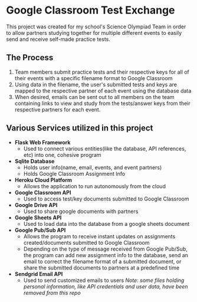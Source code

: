# Google Classroom Test Exchange
This project was created for my school's Science Olympiad Team in order to allow partners studying together for multiple different events to easily send and receive self-made practice tests.
## The Process
1. Team members submit practice tests and their respective keys for all of their events with a specific filename format to Google Classroom
2. Using data in the filename, the user's submitted tests and keys are mapped to the respective partner of each event using the database data
3. When desired, emails can be sent out to all members on the team containing links to view and study from the tests/answer keys from their respective partners for each event.

## Various Services utilized in this project
- **Flask Web Framework**
  - Used to connect various entities(like the database, API references, etc) into one, cohesive program
- **Sqlite Database**
  - Holds user info(name, email, events, and event partners)
  - Holds Google Classroom Assignment Info
- **Heroku Cloud Platform**
  - Allows the application to run autonomously from the cloud
- **Google Classroom API**
  - Used to access test/key documents submitted to Google Classroom
- **Google Drive API**
  - Used to share google documents with partners
- **Google Sheets API**
  - Used to load data into the database from a google sheets document
- **Google Pub/Sub API**
  - Allows the program to receive instant updates on assignments created/documents submitted to Google Classroom 
  - Depending on the type of message received from Google Pub/Sub, the program can add new assignment info to the database, send an email to correct the filename format of a submitted document, or share the submitted documents to partners at a predefined time
- **Sendgrid Email API**
  - Used to send customized emails to users
*Note: some files holding personal information, like API credentials and user data, have been removed from this repo*


